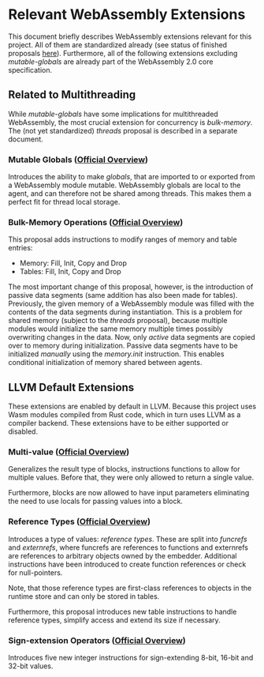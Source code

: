 # Relevant WebAssembly Extensions
This document briefly describes WebAssembly extensions relevant for this project. All of them are standardized already (see status of finished proposals [here](https://github.com/WebAssembly/proposals/blob/main/finished-proposals.md)). Furthermore, all of the following extensions excluding _mutable-globals_ are already part of the WebAssembly 2.0 core specification.

## Related to Multithreading
While _mutable-globals_ have some implications for multithreaded WebAssembly, the most crucial extension for concurrency is _bulk-memory_. The (not yet standardized) _threads_ proposal is described in a separate document.

### Mutable Globals ([Official Overview](https://github.com/WebAssembly/mutable-global/blob/master/proposals/mutable-global/Overview.md))
Introduces the ability to make _globals_, that are imported to or exported from a WebAssembly module mutable. WebAssembly globals are local to the agent, and can therefore not be shared among threads. This makes them a perfect fit for thread local storage.

### Bulk-Memory Operations ([Official Overview](https://github.com/WebAssembly/spec/blob/main/proposals/bulk-memory-operations/Overview.md))
This proposal adds instructions to modify ranges of memory and table entries:
- Memory: Fill, Init, Copy and Drop
- Tables: Fill, Init, Copy and Drop

The most important change of this proposal, however, is the introduction of passive data segments (same addition has also been made for tables). Previously, the given memory of a WebAssembly module was filled with the contents of the data segments during instantiation. This is a problem for shared memory (subject to the _threads_ proposal), because multiple modules would initialize the same memory multiple times possibly overwriting changes in the data. Now, only _active_ data segments are copied over to memory during initialization. Passive data segments have to be initialized _manually_ using the _memory.init_ instruction. This enables conditional initialization of memory shared between agents. 

## LLVM Default Extensions
These extensions are enabled by default in LLVM. Because this project uses Wasm modules compiled from Rust code, which in turn uses LLVM as a compiler backend. These extensions have to be either supported or disabled.

### Multi-value ([Official Overview](https://github.com/WebAssembly/spec/blob/main/proposals/multi-value/Overview.md))
Generalizes the result type of blocks, instructions functions to allow for multiple values. Before that, they were only allowed to return a single value.

Furthermore, blocks are now allowed to have input parameters eliminating the need to use locals for passing values into a block.

### Reference Types ([Official Overview](https://github.com/WebAssembly/spec/blob/main/proposals/reference-types/Overview.md))
Introduces a type of values: _reference types_. These are split into _funcrefs_ and _externrefs_, where funcrefs are references to functions and externrefs are references to arbitrary objects owned by the embedder. Additional instructions have been introduced to create function references or check for null-pointers.

Note, that those reference types are first-class references to objects in the runtime store and can only be stored in tables.

Furthermore, this proposal introduces new table instructions to handle reference types, simplify access and extend its size if necessary.


### Sign-extension Operators ([Official Overview](https://github.com/WebAssembly/spec/blob/main/proposals/sign-extension-ops/Overview.md)) 
Introduces five new integer instructions for sign-extending 8-bit, 16-bit and 32-bit values.